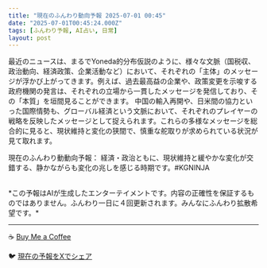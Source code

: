 ```yaml
---
title: "現在のふんわり動向予報 2025-07-01 00:45"
date: "2025-07-01T00:45:24.000Z"
tags: [ふんわり予報, AI占い, 日常]
layout: post
---
```


最近のニュースは、まるでYoneda的分布仮説のように、様々な文脈（国税収、政治動向、経済政策、企業活動など）において、それぞれの「主体」のメッセージが浮かび上がってきます。例えば、過去最高益の企業や、政策変更を示唆する政府機関の発言は、それぞれの立場から一貫したメッセージを発信しており、その「本質」を垣間見ることができます。  中国の輸入再開や、日米間の協力といった国際情勢も、グローバル経済という文脈において、それぞれのプレイヤーの戦略を反映したメッセージとして捉えられます。これらの多様なメッセージを総合的に見ると、現状維持と変化の狭間で、慎重な舵取りが求められている状況が見て取れます。

現在のふんわり動動向予報：
経済・政治ともに、現状維持と緩やかな変化が交錯する、静かながらも変化の兆しを感じる時期です。#KGNINJA

<br>
*この予報はAIが生成したエンターテイメントです。内容の正確性を保証するものではありません。ふんわり一日に４回更新されます。みんなにふんわり拡散希望です。*

---
☕️ [Buy Me a Coffee](https://www.buymeacoffee.com/kgninja)

🐦 [現在の予報をXでシェア](https://twitter.com/intent/tweet?text=%E7%8F%BE%E5%9C%A8%E3%81%AE%E3%81%B5%E3%82%93%E3%82%8F%E3%82%8A%E4%BA%88%E5%A0%B1%3A%20%E3%80%8C%E6%9C%80%E8%BF%91%E3%81%AE%E3%83%8B%E3%83%A5%E3%83%BC%E3%82%B9%E3%81%AF%E3%80%81%E3%81%BE%E3%82%8B%E3%81%A7Yoneda%E7%9A%84%E5%88%86%E5%B8%83%E4%BB%AE%E8%AA%AC%E3%81%AE%E3%82%88%E3%81%86%E3%81%AB%E3%80%81%E6%A7%98%E3%80%85%E3%81%AA%E6%96%87%E8%84%88%EF%BC%88%E5%9B%BD%E7%A8%8E%E5%8F%8E%E3%80%81%E6%94%BF%E6%B2%BB%E5%8B%95%E5%90%91%E3%80%81%E7%B5%8C%E6%B8%88%E6%94%BF%E7%AD%96%E3%80%81%E4%BC%81%E6%A5%AD%E6%B4%BB%E5%8B%95%E3%81%AA%E3%81%A9%EF%BC%89%E3%81%AB%E3%81%8A%E3%81%84%E3%81%A6%E3%80%81%E3%81%9D%E3%82%8C%E3%81%9E%E3%82%8C%E3%81%AE%E3%80%8C%E4%B8%BB%E4%BD%93%E3%80%8D%E3%81%AE%E3%83%A1%E3%83%83%E3%82%BB%E3%83%BC%E3%82%B8%E3%81%8C%E6%B5%AE%E3%81%8B%E3%81%B3%E4%B8%8A%E3%81%8C%E3%81%A3%E3%81%A6%E3%81%8D%E3%81%BE%E3%81%99%E3%80%82%E3%80%8D%23KGNINJA%20%E7%B6%9A%E3%81%8D%E3%81%AF%E3%83%96%E3%83%AD%E3%82%B0%E3%81%A7%EF%BC%81%F0%9F%91%87&url=https%3A%2F%2Fkg-ninja.github.io%2FFunwariyoso%2F)
